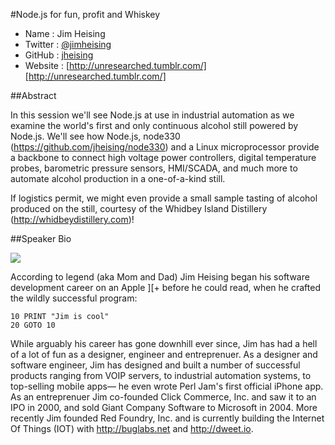 #Node.js for fun, profit and Whiskey

* Name      : Jim Heising
* Twitter   : [@jimheising][]
* GitHub    : [jheising][]
* Website   : [http://unresearched.tumblr.com/][http://unresearched.tumblr.com/]

##Abstract

In this session we'll see Node.js at use in industrial automation as we examine the world's first and only continuous alcohol still powered by Node.js. We'll see how Node.js, node330 (https://github.com/jheising/node330) and a Linux microprocessor provide a backbone to connect high voltage power controllers, digital temperature probes, barometric pressure sensors, HMI/SCADA, and much more to automate alcohol production in a one-of-a-kind still.

If logistics permit, we might even provide a small sample tasting of alcohol produced on the still, courtesy of the Whidbey Island Distillery (http://whidbeydistillery.com)!

##Speaker Bio

![](https://raw.github.com/cascadiajs/2013.cascadiajs.com/master/images/jimheising.png)

According to legend (aka Mom and Dad) Jim Heising began his software development career on an Apple ][+ before he could read, when he crafted the wildly successful program:

```
10 PRINT "Jim is cool"
20 GOTO 10
```

While arguably his career has gone downhill ever since, Jim has had a hell of a lot of fun as a designer, engineer and entreprenuer. As a designer and software engineer, Jim has designed and built a number of successful products ranging from VOIP servers, to industrial automation systems, to top-selling mobile apps— he even wrote Perl Jam's first official iPhone app. As an entreprenuer Jim co-founded Click Commerce, Inc. and saw it to an IPO in 2000, and sold Giant Company Software to Microsoft in 2004. More recently Jim founded Red Foundry, Inc. and is currently building the Internet Of Things (IOT) with http://buglabs.net and http://dweet.io.

[@jimheising]:http://twitter.com/jimheising
[jheising]:http://github.com/jheising
[http://unresearched.tumblr.com/]:http://unresearched.tumblr.com/
